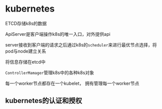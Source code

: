 # kubernetes

ETCD存储k8s的数据

ApiServer是客户端操作k8s的唯一入口，对外提供api

server接收到客户端的请求之后通过k8s的``scheduler``来进行最优节点选择，将pod与node建立关系

将信息存储在etcd中

``ControllerMamager``管理k8s中的各种k8s对象

每一个worker节点都存在一个kubelet， 拥有管理每一个worker节点

## kubernetes的认证和授权

